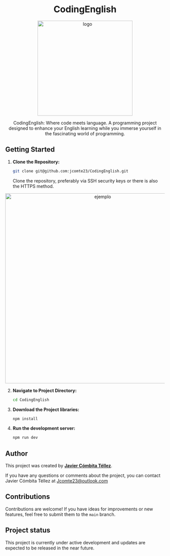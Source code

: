 <h1 align="center">CodingEnglish</h1>

<p align="center"><img src="https://1.bp.blogspot.com/-4nwa3x9A2ac/XnvFNKpoEuI/AAAAAAAALfY/gvc91CEPJ-wO5xnkP2IL4igkpwAefu9agCLcBGAsYHQ/s1600/poster2.png" width="300" alt="logo"></p>

<p align="center">CodingEnglish: Where code meets language. A programming project designed to enhance your English learning while you immerse yourself in the fascinating world of programming.</p>

## Getting Started

1. **Clone the Repository:**
   ```bash
   git clone git@github.com:jcomte23/CodingEnglish.git
   ```
   Clone the repository, preferably via SSH security keys or there is also the HTTPS method.

<p align="center"><img src="https://happygitwithr.com/img/github-https-or-ssh-url-annotated.png" width="600" alt="ejemplo"></p>

2. **Navigate to Project Directory:**

   ```bash
   cd CodingEnglish
   ```

3. **Download the Project libraries:**

   ```bash
   npm install
   ```

4. **Run the development server:**
   ```bash
   npm run dev
   ```

## Author

This project was created by **[Javier Cómbita Téllez](https://javiercombita.com/)**.

If you have any questions or comments about the project, you can contact Javier Cómbita Téllez at <a href="mailto:jcomte23@outlook.com" target="_blank">Jcomte23@outlook.com</a>

## Contributions

Contributions are welcome! If you have ideas for improvements or new features, feel free to submit them to the ```main``` branch.

## Project status

This project is currently under active development and updates are expected to be released in the near future.